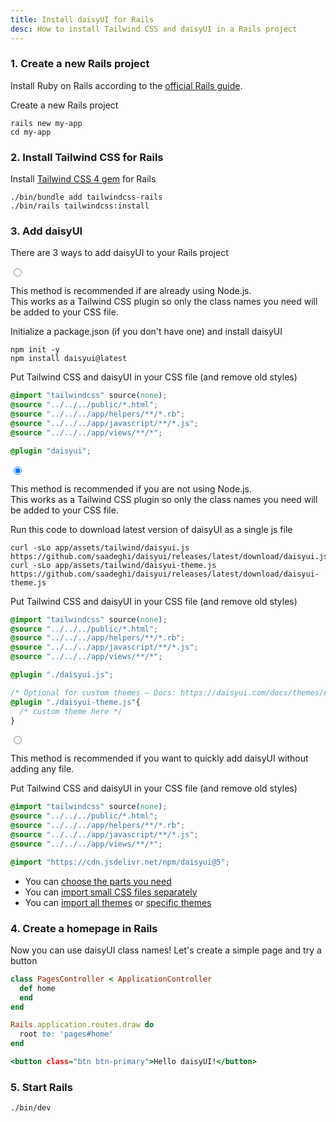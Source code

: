 ```yaml
---
title: Install daisyUI for Rails
desc: How to install Tailwind CSS and daisyUI in a Rails project
---
```


<script>
  import Translate from "$components/Translate.svelte"
</script>

### 1. Create a new Rails project

Install Ruby on Rails according to the [official Rails guide](https://guides.rubyonrails.org/getting_started.html).

Create a new Rails project

```sh:Terminal
rails new my-app
cd my-app
```

### 2. Install Tailwind CSS for Rails

Install [Tailwind CSS 4 gem](https://github.com/rails/tailwindcss-rails) for Rails

```sh:Terminal
./bin/bundle add tailwindcss-rails
./bin/rails tailwindcss:install
```

### 3. Add daisyUI

There are 3 ways to add daisyUI to your Rails project

<div class="tabs tabs-lift max-sm:tabs-sm">
  <input type="radio" name="my_tabs_3" class="tab" aria-label="Node dependency" />
  <div class="tab-content bg-base-100 border-base-300 px-6 py-3">

This method is recommended if are already using Node.js.  
This works as a Tailwind CSS plugin so only the class names you need will be added to your CSS file.

Initialize a package.json (if you don't have one) and install daisyUI

```sh:Terminal
npm init -y
npm install daisyui@latest
```

Put Tailwind CSS and daisyUI in your CSS file (and remove old styles)
  
```postcss:app/assets/tailwind/application.css
@import "tailwindcss" source(none);
@source "../../../public/*.html";
@source "../../../app/helpers/**/*.rb";
@source "../../../app/javascript/**/*.js";
@source "../../../app/views/**/*";

@plugin "daisyui";
```

  </div>

  <input type="radio" name="my_tabs_3" class="tab" aria-label="Bundle file" checked="checked" />
  <div class="tab-content bg-base-100 border-base-300 px-6 py-3">


This method is recommended if you are not using Node.js.  
This works as a Tailwind CSS plugin so only the class names you need will be added to your CSS file.

Run this code to download latest version of daisyUI as a single js file

```sh:Terminal
curl -sLo app/assets/tailwind/daisyui.js https://github.com/saadeghi/daisyui/releases/latest/download/daisyui.js
curl -sLo app/assets/tailwind/daisyui-theme.js https://github.com/saadeghi/daisyui/releases/latest/download/daisyui-theme.js
```

Put Tailwind CSS and daisyUI in your CSS file (and remove old styles)

```postcss:app/assets/tailwind/application.css
@import "tailwindcss" source(none);
@source "../../../public/*.html";
@source "../../../app/helpers/**/*.rb";
@source "../../../app/javascript/**/*.js";
@source "../../../app/views/**/*";

@plugin "./daisyui.js";

/* Optional for custom themes – Docs: https://daisyui.com/docs/themes/#how-to-add-a-new-custom-theme */
@plugin "./daisyui-theme.js"{
  /* custom theme here */
}
```
  
  </div>

  <input type="radio" name="my_tabs_3" class="tab" aria-label="CDN" />
  <div class="tab-content bg-base-100 border-base-300 px-6 py-3">
  

This method is recommended if you want to quickly add daisyUI without adding any file.

Put Tailwind CSS and daisyUI in your CSS file (and remove old styles)
  
```postcss:app/assets/tailwind/application.css
@import "tailwindcss" source(none);
@source "../../../public/*.html";
@source "../../../app/helpers/**/*.rb";
@source "../../../app/javascript/**/*.js";
@source "../../../app/views/**/*";

@import "https://cdn.jsdelivr.net/npm/daisyui@5";
```

- You can [choose the parts you need](/docs/cdn/)
- You can [import small CSS files separately](https://cdn.jsdelivr.net/npm/daisyui@5/chunks.css)
- You can [import all themes](https://cdn.jsdelivr.net/npm/daisyui@5/themes.css) or [specific themes](https://cdn.jsdelivr.net/npm/daisyui@5/theme/light.css)


</div>
</div>


### 4. Create a homepage in Rails

Now you can use daisyUI class names! Let's create a simple page and try a button

```rb:app/controllers/pages_controller.rb
class PagesController < ApplicationController
  def home
  end
end
```

```rb:config/routes.rb
Rails.application.routes.draw do
  root to: 'pages#home'
end
```

```erb:app/views/pages/home.html.erb
<button class="btn btn-primary">Hello daisyUI!</button>
```

### 5. Start Rails

```sh:Terminal
./bin/dev
```
